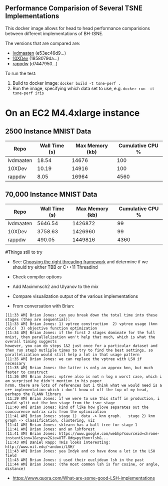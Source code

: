 Performance Comparision of Several TSNE Implementations
-------------------------------------------------------

This docker image allows for head to head performance comparisions
between different implementations of BH-tSNE.

The versions that are compared are:
* [lvdmaaten](https://github.com/lvdmaaten/bhtsne.git) (e53ec46d9...)
* [10XDev](https://github.com/10XDev/tsne.git) (1858079da...)
* [rappdw](https://github.com/rappdw/tsne.git) (d7447950...)

To run the test:
1) Build to docker image: `docker build -t tsne-perf .`
2) Run the image, specifying which data set to use, e.g. `docker run -it tsne-perf iris`

# On an EC2 M4.4xlarge instance
## 2500 Instance MNIST Data 

| Repo | Wall Time (s) | Max Memory (kb) | Cumulative CPU % |
| ---- | ------------- | ----------- | ---------------- |
| lvdmaaten | 18.54 | 14676 | 100 |
| 10XDev | 10.19 | 14916 | 100 |
| rappdw | 8.05 | 16964 | 4560 |

## 70,000 Instance MNIST Data 

| Repo | Wall Time (s) | Max Memory (kb) | Cumulative CPU % |
| ---- | ------------- | ----------- | ---------------- |
| lvdmaaten | 5646.54 | 1426872 | 99 |
| 10XDev | 3758.63 | 1426960 | 99 |
| rappdw | 490.05 | 1449816 | 4360 |

#Things still to try

* See: [Choosing the right threading framework](https://software.intel.com/en-us/articles/choosing-the-right-threading-framework) 
and determine if we should try either TBB or C++11 Threadind

* Check compiler options

* Add Maximmsch2 and Ulyanov to the mix

* Compare visualization output of the various implementations

* From conversation with Brian: 
```
[11:33 AM] Brian Jones: can you break down the total time into these stages (they are sequential):
[11:33 AM] Brian Jones: 1) vptree construction  2) vptree usage (knn calc)  3) objective function optimization
[11:34 AM] Brian Jones: if the first 2 stages dominate for the full mnist, then parallelization won't help that much, which is what the overall timing suggests
however, you can do steps 1&2 just once for a particular dataset and then run step3 mutliple times to try to find the best settings, so parallelization would still help a lot in that usage pattern
[11:35 AM] Brian Jones: we can replace the vptree with LSH if necessary
[11:35 AM] Brian Jones: the latter is only an approx knn, but much faster to construct
[11:36 AM] Brian Jones: vptree also is not n log n worst case, which i am surprised he didn't mention in his paper
hrmm, there are lots of references but i think what we would need is a c++ implementation which i don't know of off the top of my head, perhaps the FLANN library
[11:39 AM] Brian Jones: if we were to use this stuff in production, i would split out the knn stage from the tsne stage
[11:40 AM] Brian Jones: kind of like how glove separates out the cooccurence matrix calc from the optimization
[11:41 AM] Brian Jones: stage 1)  data -> knn graph.   stage 2) knn graph -> classification, clustering, viz
[11:41 AM] Brian Jones: sklearn has a ball tree for stage 1
[11:41 AM] Brian Jones: and an lshforest
[11:41 AM] Brian Jones: https://www.google.com/webhp?sourceid=chrome-instant&ion=1&espv=2&ie=UTF-8#q=python+lsh&...
[11:43 AM] Daniel Rapp: THis looks interesting: http://www.mit.edu/~andoni/LSH/
[11:43 AM] Brian Jones: yea Indyk and co have done a lot in the LSH field
[11:43 AM] Brian Jones: i used their euclidean lsh in the past
[11:44 AM] Brian Jones: (the most common lsh is for cosine, or angle, distance)
```
* https://www.quora.com/What-are-some-good-LSH-implementations